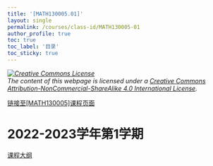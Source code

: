 ```yaml
---
title: '[MATH130005.01]'
layout: single
permalink: /courses/class-id/MATH130005-01
author_profile: true
toc: true
toc_label: '目录'
toc_sticky: true
---
```


<div class='notice--warning'>
<p><i><a rel='license' href='http://creativecommons.org/licenses/by-nc-sa/4.0/'><img alt='Creative Commons License' style='border-width:0' src='https://i.creativecommons.org/l/by-nc-sa/4.0/88x31.png' /></a><br /> The content of this webpage is licensed under a <a rel='license' href='http://creativecommons.org/licenses/by-nc-sa/4.0/'>Creative Commons Attribution-NonCommercial-ShareAlike 4.0 International License</a>.</i></p>
</div>

<a href='https://fdu-math.github.io/courses/MATH130005'>链接至[MATH130005]课程页面<a>

# 2022-2023学年第1学期

<a href='https://fdu-math.github.io/assets/docs/courses/MATH130005.01-2022-2023-1 (Encrypted).pdf'>课程大纲</a>